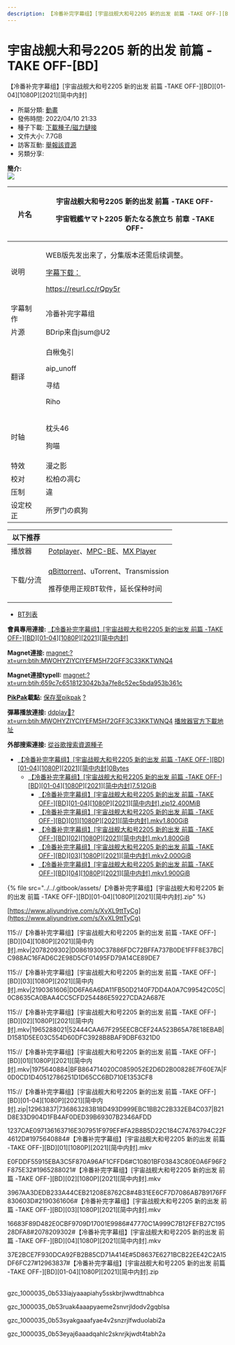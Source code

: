 ```yaml
---
description: 【冷番补完字幕组】[宇宙战舰大和号2205 新的出发 前篇 -TAKE OFF-][BD][01-04][1080P][2021][简中内封]
---
```


# 宇宙战舰大和号2205 新的出发 前篇 -TAKE OFF-\[BD]

【冷番补完字幕组】\[宇宙战舰大和号2205 新的出发 前篇 -TAKE OFF-]\[BD]\[01-04]\[1080P]\[2021]\[简中内封]

* 所屬分類: [動畫](https://share.dmhy.org/topics/list/sort\_id/2)
* 發佈時間: 2022/04/10 21:33
* 種子下載: [下載種子/磁力鏈接](https://share.dmhy.org/topics/view/597083\_2205\_-TAKE\_OFF-\_BD\_01-04\_1080P\_2021.html#description-end)
* 文件大小: 7.7GB
* 訪客互動: [舉報該資源](https://share.dmhy.org/report/add/referer/1)
* 另類分享:             &#x20;

**簡介:** \
![](https://s1.ax1x.com/2022/04/10/LAwjcn.jpg) &#x20;

| 片名   | <p>宇宙战舰大和号2205 新的出发 前篇 -TAKE OFF-</p><p>宇宙戦艦ヤマト2205 新たなる旅立ち 前章 -TAKE OFF-</p>                                                                                                                                           |
| ---- | ----------------------------------------------------------------------------------------------------------------------------------------------------------------------------------------------------------------------- |
| 说明   | <p>WEB版先发出来了，分集版本还需后续调整。 </p><p><a href="https://app.gitbook.com/s/-M28LXeAiJJBlQqY_s5p/2022/4-yue/yu-zhou-zhan-jian-da-he-hao-2205-xin-de-chu-fa-qian-pian-take-offbd0104">字幕下载：</a></p><p>https://reurl.cc/rQpy5r</p> |
| 字幕制作 | 冷番补完字幕组                                                                                                                                                                                                                 |
| 片源   | BDrip来自jsum@U2                                                                                                                                                                                                          |
| 翻译   | <p>白楸兔引</p><p>aip_unoff</p><p>寻结</p><p>Riho</p>                                                                                                                                                                         |
| 时轴   | <p>枕头46</p><p>狗喵</p>                                                                                                                                                                                                    |
| 特效   | 漫之影                                                                                                                                                                                                                     |
| 校对   | 松柏の凋む                                                                                                                                                                                                                   |
| 压制   | 違                                                                                                                                                                                                                       |
| 设定校正 | 所罗门の疯狗                                                                                                                                                                                                                  |

&#x20;

| 以下推荐  |                                                                                                                                                 |
| ----- | ----------------------------------------------------------------------------------------------------------------------------------------------- |
| 播放器   | [Potplayer](https://potplayer.daum.net/)、[MPC-BE](https://sourceforge.net/projects/mpcbe/)、[MX Player](https://www.lanzous.com/b688551)         |
| 下载/分流 | <p><a href="https://github.com/c0re100/qBittorrent-Enhanced-Edition/releases">qBittorrent</a>、uTorrent、Transmission</p><p>推荐使用正规BT软件，延长保种时间</p> |

&#x20;



* [BT列表](https://share.dmhy.org/topics/view/597083\_2205\_-TAKE\_OFF-\_BD\_01-04\_1080P\_2021.html#tabs-1)

**會員專用連接:** [【冷番补完字幕组】\[宇宙战舰大和号2205 新的出发 前篇 -TAKE OFF-\]\[BD\]\[01-04\]\[1080P\]\[2021\]\[简中内封\]](https://dl.dmhy.org/2022/04/10/659c7c6518123042b3a7fe8c52ec5bda953b361c.torrent)

**Magnet連接:** [magnet:?xt=urn:btih:MWOHYZIYCIYEFM5H72GFF3C33KKTWNQ4](https://magnet/?xt=urn:btih:MWOHYZIYCIYEFM5H72GFF3C33KKTWNQ4\&dn=\&tr=http%3A%2F%2F104.143.10.186%3A8000%2Fannounce\&tr=udp%3A%2F%2F104.143.10.186%3A8000%2Fannounce\&tr=http%3A%2F%2Ftracker.openbittorrent.com%3A80%2Fannounce\&tr=udp%3A%2F%2Ftracker3.itzmx.com%3A6961%2Fannounce\&tr=http%3A%2F%2Ftracker4.itzmx.com%3A2710%2Fannounce\&tr=http%3A%2F%2Ftracker.publicbt.com%3A80%2Fannounce\&tr=http%3A%2F%2Ftracker.prq.to%2Fannounce\&tr=http%3A%2F%2Fopen.acgtracker.com%3A1096%2Fannounce\&tr=https%3A%2F%2Ft-115.rhcloud.com%2Fonly\_for\_ylbud\&tr=http%3A%2F%2Ftracker1.itzmx.com%3A8080%2Fannounce\&tr=http%3A%2F%2Ftracker2.itzmx.com%3A6961%2Fannounce\&tr=udp%3A%2F%2Ftracker1.itzmx.com%3A8080%2Fannounce\&tr=udp%3A%2F%2Ftracker2.itzmx.com%3A6961%2Fannounce\&tr=udp%3A%2F%2Ftracker3.itzmx.com%3A6961%2Fannounce\&tr=udp%3A%2F%2Ftracker4.itzmx.com%3A2710%2Fannounce\&tr=http%3A%2F%2Fnyaa.tracker.wf%3A7777%2Fannounce)

**Magnet連接typeII:** [magnet:?xt=urn:btih:659c7c6518123042b3a7fe8c52ec5bda953b361c](https://magnet/?xt=urn:btih:659c7c6518123042b3a7fe8c52ec5bda953b361c)

[**PikPak**](https://toapp.mypikpak.com/?\_\_source=dmhy&\_\_campaign=dmhyinfo)**載點:** [保存至pikpak](https://drive.mypikpak.com/landing?\_\_add\_url=magnet:?xt=urn:btih:659c7c6518123042b3a7fe8c52ec5bda953b361c&\_\_source=dmhy&\_\_campaign=dmhyh5) [?](https://www.mypikpak.com/)

**彈幕播放連接:** [ddplay:magnet:?xt=urn:btih:MWOHYZIYCIYEFM5H72GFF3C33KKTWNQ4](ddplay:magnet:?xt=urn:btih:MWOHYZIYCIYEFM5H72GFF3C33KKTWNQ4\&dn=\&tr=http%3A%2F%2F104.143.10.186%3A8000%2Fannounce\&tr=udp%3A%2F%2F104.143.10.186%3A8000%2Fannounce\&tr=http%3A%2F%2Ftracker.openbittorrent.com%3A80%2Fannounce\&tr=udp%3A%2F%2Ftracker3.itzmx.com%3A6961%2Fannounce\&tr=http%3A%2F%2Ftracker4.itzmx.com%3A2710%2Fannounce\&tr=http%3A%2F%2Ftracker.publicbt.com%3A80%2Fannounce\&tr=http%3A%2F%2Ftracker.prq.to%2Fannounce\&tr=http%3A%2F%2Fopen.acgtracker.com%3A1096%2Fannounce\&tr=https%3A%2F%2Ft-115.rhcloud.com%2Fonly\_for\_ylbud\&tr=http%3A%2F%2Ftracker1.itzmx.com%3A8080%2Fannounce\&tr=http%3A%2F%2Ftracker2.itzmx.com%3A6961%2Fannounce\&tr=udp%3A%2F%2Ftracker1.itzmx.com%3A8080%2Fannounce\&tr=udp%3A%2F%2Ftracker2.itzmx.com%3A6961%2Fannounce\&tr=udp%3A%2F%2Ftracker3.itzmx.com%3A6961%2Fannounce\&tr=udp%3A%2F%2Ftracker4.itzmx.com%3A2710%2Fannounce\&tr=http%3A%2F%2Fnyaa.tracker.wf%3A7777%2Fannounce) [播放器官方下載地址](http://www.dandanplay.com/?from=dmhy)

**外部搜索連接:** [從谷歌搜索資源種子](https://www.google.com/search?oe=utf-8\&q=659c7c6518123042b3a7fe8c52ec5bda953b361c)



* &#x20;[【冷番补完字幕组】\[宇宙战舰大和号2205 新的出发 前篇 -TAKE OFF-\]\[BD\]\[01-04\]\[1080P\]\[2021\]\[简中内封\]0Bytes](https://share.dmhy.org/topics/view/597083\_2205\_-TAKE\_OFF-\_BD\_01-04\_1080P\_2021.html)
  * &#x20;[【冷番补完字幕组】\[宇宙战舰大和号2205 新的出发 前篇 -TAKE OFF-\]\[BD\]\[01-04\]\[1080P\]\[2021\]\[简中内封\]7.512GiB](https://share.dmhy.org/topics/view/597083\_2205\_-TAKE\_OFF-\_BD\_01-04\_1080P\_2021.html)
    * &#x20;[【冷番补完字幕组】\[宇宙战舰大和号2205 新的出发 前篇 -TAKE OFF-\]\[BD\]\[01-04\]\[1080P\]\[2021\]\[简中内封\].zip12.400MiB](https://share.dmhy.org/topics/view/597083\_2205\_-TAKE\_OFF-\_BD\_01-04\_1080P\_2021.html)
    * &#x20;[【冷番补完字幕组】\[宇宙战舰大和号2205 新的出发 前篇 -TAKE OFF-\]\[BD\]\[01\]\[1080P\]\[2021\]\[简中内封\].mkv1.800GiB](https://share.dmhy.org/topics/view/597083\_2205\_-TAKE\_OFF-\_BD\_01-04\_1080P\_2021.html)
    * &#x20;[【冷番补完字幕组】\[宇宙战舰大和号2205 新的出发 前篇 -TAKE OFF-\]\[BD\]\[02\]\[1080P\]\[2021\]\[简中内封\].mkv1.800GiB](https://share.dmhy.org/topics/view/597083\_2205\_-TAKE\_OFF-\_BD\_01-04\_1080P\_2021.html)
    * &#x20;[【冷番补完字幕组】\[宇宙战舰大和号2205 新的出发 前篇 -TAKE OFF-\]\[BD\]\[03\]\[1080P\]\[2021\]\[简中内封\].mkv2.000GiB](https://share.dmhy.org/topics/view/597083\_2205\_-TAKE\_OFF-\_BD\_01-04\_1080P\_2021.html)
    * &#x20;[【冷番补完字幕组】\[宇宙战舰大和号2205 新的出发 前篇 -TAKE OFF-\]\[BD\]\[04\]\[1080P\]\[2021\]\[简中内封\].mkv1.900GiB](https://share.dmhy.org/topics/view/597083\_2205\_-TAKE\_OFF-\_BD\_01-04\_1080P\_2021.html)



{% file src="../../.gitbook/assets/【冷番补完字幕组】[宇宙战舰大和号2205 新的出发 前篇 -TAKE OFF-][BD][01-04][1080P][2021][简中内封].zip" %}

[https://www.aliyundrive.com/s/XvXL9ttTyCg](https://www.aliyundrive.com/s/XvXL9ttTyCg)



115://【冷番补完字幕组】\[宇宙战舰大和号2205 新的出发 前篇 -TAKE OFF-]\[BD]\[04]\[1080P]\[2021]\[简中内封].mkv|2078209302|D0861930C37886FDC72BFFA737B0DE1FFF8E37BC|C988AC16FAD6C2E98D5CF01495FD79A14CE89DE7&#x20;

115://【冷番补完字幕组】\[宇宙战舰大和号2205 新的出发 前篇 -TAKE OFF-]\[BD]\[03]\[1080P]\[2021]\[简中内封].mkv|2190361606|DD6FA6A6DA11FB50D2140F7DD4A0A7C99542C05C|0C8635CA0BAA4CC5CFD254486E59227CDA2A687E&#x20;

115://【冷番补完字幕组】\[宇宙战舰大和号2205 新的出发 前篇 -TAKE OFF-]\[BD]\[02]\[1080P]\[2021]\[简中内封].mkv|1965288021|52444CAA67F295EECBCEF24A523B65A78E18EBAB|D1581D5EE03C554D60DFC3928B8BAF9DBF6321D0&#x20;

115://【冷番补完字幕组】\[宇宙战舰大和号2205 新的出发 前篇 -TAKE OFF-]\[BD]\[01]\[1080P]\[2021]\[简中内封].mkv|1975640884|BFB864714020C0859052E2D6D2B00828E7F60E7A|F0D0CD1D40512786251D1D65CC6BD710E1353CF8&#x20;

115://【冷番补完字幕组】\[宇宙战舰大和号2205 新的出发 前篇 -TAKE OFF-]\[BD]\[01-04]\[1080P]\[2021]\[简中内封].zip|12963837|736863283B18D493D999EBC1BB2C2B332EB4C037|B21D8E33D904D1FB4AF0DED39B69307B2346AFDD



1237CAE097136163716E307951F979EF#FA2B8B5D22C184C74763794C22F4612D#1975640884#【冷番补完字幕组】\[宇宙战舰大和号2205 新的出发 前篇 -TAKE OFF-]\[BD]\[01]\[1080P]\[2021]\[简中内封].mkv&#x20;

E0FDDF55915EBA3C5F870A96AF1CFFD6#C10801BF03843C80E0A6F96F2F875E32#1965288021#【冷番补完字幕组】\[宇宙战舰大和号2205 新的出发 前篇 -TAKE OFF-]\[BD]\[02]\[1080P]\[2021]\[简中内封].mkv&#x20;

3967AA3DEDB233A44CEB21208E8762C8#4B31EE6CF7D7086AB7B9176FF830603D#2190361606#【冷番补完字幕组】\[宇宙战舰大和号2205 新的出发 前篇 -TAKE OFF-]\[BD]\[03]\[1080P]\[2021]\[简中内封].mkv&#x20;

16683F89D482E0CBF9709D17001E9986#47770C1A999C7B12FEFB27C19528DFA8#2078209302#【冷番补完字幕组】\[宇宙战舰大和号2205 新的出发 前篇 -TAKE OFF-]\[BD]\[04]\[1080P]\[2021]\[简中内封].mkv&#x20;

37E2BCE7F930DCA92FB2B85CD71A414E#5D8637E6271BCB22EE42C2A15DF6FC27#12963837#【冷番补完字幕组】\[宇宙战舰大和号2205 新的出发 前篇 -TAKE OFF-]\[BD]\[01-04]\[1080P]\[2021]\[简中内封].zip

\
gzc\_1000035\_0b533iajyaaapiahy5sskbrjlwwdttnabhca

gzc\_1000035\_0b53ruak4aaapyaeme2snvrjldodv2gqblsa

gzc\_1000035\_0b53syakgaaafyae4v2snzrjlfwduolabi2a

gzc\_1000035\_0b53eyaj6aaadqahlc2sknrjkjwdt4tabh2a

